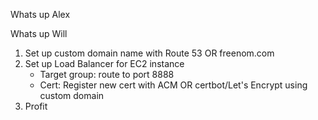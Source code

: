 Whats up Alex

Whats up Will

1. Set up custom domain name with Route 53 OR freenom.com
2. Set up Load Balancer for EC2 instance
    - Target group: route to port 8888
    - Cert: Register new cert with ACM OR certbot/Let's Encrypt using custom domain
3. Profit
